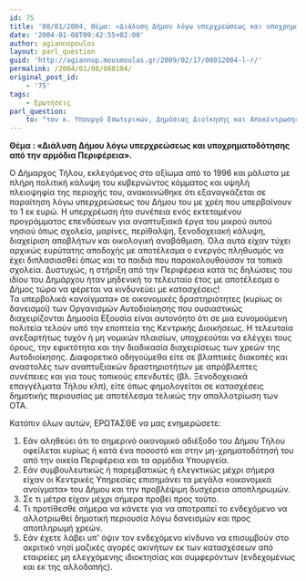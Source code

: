 ```yaml
---
id: 75
title: '08/01/2004, Θέμα: «Διάλυση Δήμου λόγω υπερχρεώσεως και υποχρηματοδότησης από την αρμόδια Περιφέρεια».'
date: '2004-01-08T09:42:55+02:00'
author: agiannopoulos
layout: parl_question
guid: 'http://agiannop.mousmoulas.gr/2009/02/17/08012004-l-r/'
permalink: /2004/01/08/080104/
original_post_id:
    - '75'
tags:
    - Ερωτήσεις
parl_question:
    to: "τον κ. Υπουργό Εσωτερικών, Δημόσιας Διοίκησης και Αποκέντρωσης"
---
```


**Θέμα : «Διάλυση Δήμου λόγω υπερχρεώσεως και υποχρηματοδότησης από την αρμόδια Περιφέρεια».**

Ο Δήμαρχος Τήλου, εκλεγόμενος στο αξίωμα από το 1996 και μάλιστα με πλήρη πολιτική κάλυψη του κυβερνώντος κόμματος και υψηλή πλειοψηφία της περιοχής του, ανακοινώθηκε ότι εξαναγκάζεται σε παραίτηση λόγω υπερχρεώσεως του Δήμου του με χρέη που υπερβαίνουν το 1 εκ ευρώ. Η υπερχρέωση ήτο συνέπεια ενός εκτεταμένου προγράμματος επενδύσεων για αναπτυξιακά έργα του μικρού αυτού νησιού όπως σχολεία, μαρίνες, περίθαλψη, ξενοδοχειακή κάλυψη, διαχείριση αποβλήτων και οικολογική αναβάθμιση. Όλα αυτά είχαν τύχει αρχικώς ευρύτατης αποδοχής με αποτέλεσμα ο ενεργός πληθυσμός να έχει διπλασιασθεί όπως και τα παιδιά που παρακολουθούσαν τα τοπικά σχολεία. Δυστυχώς, η στήριξη από την Περιφέρεια κατά τις δηλώσεις του ιδίου του Δημάρχου ήταν μηδενική το τελευταίο έτος με αποτέλεσμα ο Δήμος τώρα να φέρεται να κινδυνεύει με κατασχέσεις!  
Τα υπερβολικά «ανοίγματα» σε οικονομικές δραστηριότητες (κυρίως οι δανεισμοί) των Οργανισμών Αυτοδιοίκησης που ουσιαστικώς διαχειρίζονται Δημοσία Εξουσία είναι αυτονόητο ότι σε μια ευνομούμενη πολιτεία τελούν υπό την εποπτεία της Κεντρικής Διοικήσεως. Η τελευταία ανεξαρτήτως τυχόν ή μη νομικών πλαισίων, υποχρεούται να ελέγχει τους όρους, την εφικτότητα και την διαδικασία διαχειρίσεως των χρεών της Αυτοδιοίκησης. Διαφορετικά οδηγούμεθα είτε σε βλαπτικές διακοπές και αναστολές των αναπτυξιακών δραστηριοτήτων με απρόβλεπτες συνέπειες και για τους τοπικούς επενδυτές (βλ. Ξενοδοχειακά επαγγέλματα Τήλου κλπ), είτε όπως φημολογείται σε κατασχέσεις δημοτικής περιουσίας με αποτέλεσμα τελικώς την απαλλοτρίωση των ΟΤΑ.

Κατόπιν όλων αυτών, ΕΡΩΤΑΣΘΕ να μας ενημερώσετε:

1. Εάν αληθεύει ότι το σημερινό οικονομικό αδιέξοδο του Δήμου Τήλου οφείλεται κυρίως ή κατά ένα ποσοστό και στην μη-χρηματοδότησή του από την οικεία Περιφέρεια και τα αρμόδια Υπουργεία. 
1. Εάν συμβουλευτικώς ή παρεμβατικώς ή ελεγκτικώς μέχρι σήμερα είχαν οι Κεντρικές Υπηρεσίες επισημάνει τα μεγάλα «οικονομικά ανοίγματα» του Δήμου και την προβλέψιμη δυσχέρεια αποπληρωμών.
1. Σε τι μέτρα είχαν μέχρι σήμερα προβεί προς τούτο.
1. Τι προτίθεσθε σήμερα να κάνετε για να αποτραπεί το ενδεχόμενο να αλλοτριωθεί δημοτική περιουσία λόγω δανεισμών και προς αποπληρωμή χρεών.
1. Εάν έχετε λάβει υπ' όψιν τον ενδεχόμενο κίνδυνο να επισυμβούν στο ακριτικό νησί μαζικές αγορές ακινήτων εκ των κατασχέσεων από εταιρείες μη ελεγχόμενης ιδιοκτησίας και συμφερόντων (ενδεχομένως και εκ της αλλοδαπής).